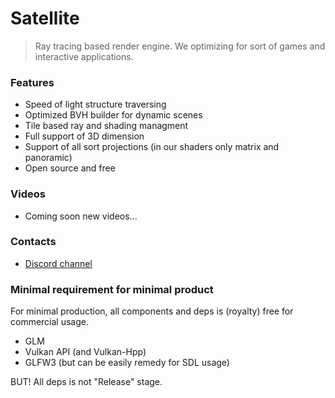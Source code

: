 # Satellite 

> Ray tracing based render engine. We optimizing for sort of games and interactive applications. 

### Features

* Speed of light structure traversing
* Optimized BVH builder for dynamic scenes
* Tile based ray and shading managment 
* Full support of 3D dimension 
* Support of all sort projections (in our shaders only matrix and panoramic)
* Open source and free 

### Videos

* Coming soon new videos...

### Contacts 

* [Discord channel](https://discordapp.com/invite/HFfADHH)

### Minimal requirement for minimal product

For minimal production, all components and deps is (royalty) free for commercial usage. 

* GLM 
* Vulkan API (and Vulkan-Hpp)
* GLFW3 (but can be easily remedy for SDL usage)

BUT! All deps is not "Release" stage. 
